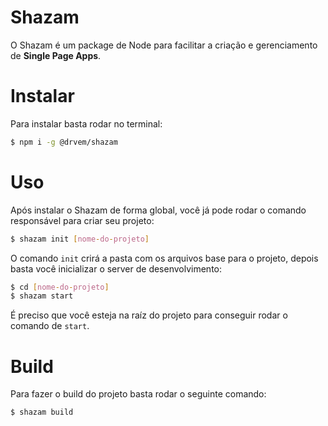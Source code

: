 # Shazam

O Shazam é um package de Node para facilitar a criação e gerenciamento de **Single Page Apps**.

# Instalar

Para instalar basta rodar no terminal:

```bash
$ npm i -g @drvem/shazam
```

# Uso

Após instalar o Shazam de forma global, você já pode rodar o comando responsável para criar seu projeto:

```bash
$ shazam init [nome-do-projeto]
```

O comando `init` crirá a pasta com os arquivos base para o projeto, depois basta você inicializar o server de desenvolvimento:

```bash
$ cd [nome-do-projeto]
$ shazam start
```

É preciso que você esteja na raíz do projeto para conseguir rodar o comando de `start`.

# Build

Para fazer o build do projeto basta rodar o seguinte comando:

```bash
$ shazam build
```
